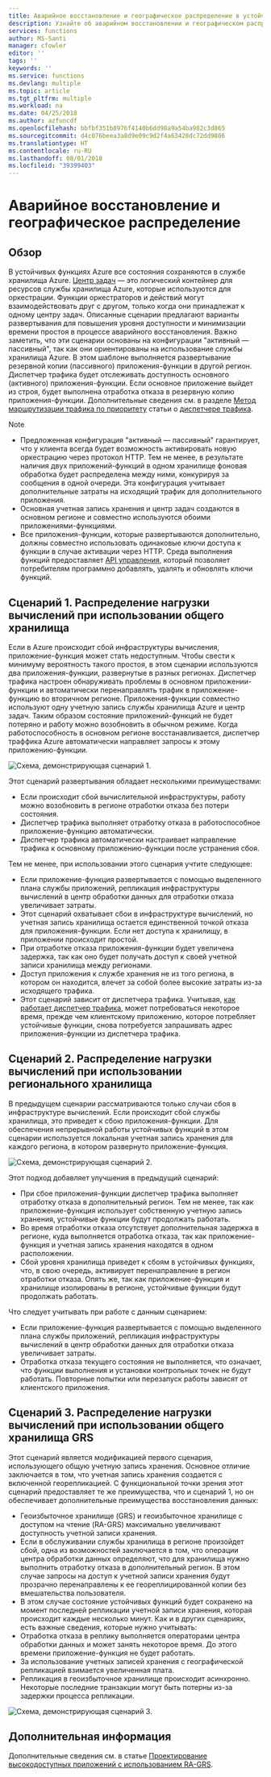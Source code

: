 ```yaml
---
title: Аварийное восстановление и географическое распределение в устойчивых функциях — Azure
description: Узнайте об аварийном восстановлении и географическом распределении в устойчивых функциях.
services: functions
author: MS-Santi
manager: cfowler
editor: ''
tags: ''
keywords: ''
ms.service: functions
ms.devlang: multiple
ms.topic: article
ms.tgt_pltfrm: multiple
ms.workload: na
ms.date: 04/25/2018
ms.author: azfuncdf
ms.openlocfilehash: bbfbf351b8976f4140b6dd98a9a54ba982c3d865
ms.sourcegitcommit: d4c076beea3a8d9e09c9d2f4a63428dc72dd9806
ms.translationtype: HT
ms.contentlocale: ru-RU
ms.lasthandoff: 08/01/2018
ms.locfileid: "39399403"
---
```

# <a name="disaster-recovery-and-geo-distribution"></a>Аварийное восстановление и географическое распределение

## <a name="overview"></a>Обзор
В устойчивых функциях Azure все состояния сохраняются в службе хранилища Azure. [Центр задач](durable-functions-task-hubs.md) — это логический контейнер для ресурсов службы хранилища Azure, которые используются для оркестрации. Функции оркестраторов и действий могут взаимодействовать друг с другом, только когда они принадлежат к одному центру задач.
Описанные сценарии предлагают варианты развертывания для повышения уровня доступности и минимизации времени простоя в процессе аварийного восстановления.
Важно заметить, что эти сценарии основаны на конфигурации "активный — пассивный", так как они ориентированы на использование службы хранилища Azure. В этом шаблоне выполняется развертывание резервной копии (пассивного) приложения-функции в другой регион. Диспетчер трафика будет отслеживать доступность основного (активного) приложения-функции. Если основное приложение выйдет из строя, будет выполнена отработка отказа в резервную копию приложения-функции. Дополнительные сведения см. в разделе [Метод маршрутизации трафика по приоритету](../traffic-manager/traffic-manager-routing-methods.md#a-name--priorityapriority-traffic-routing-method) статьи о [диспетчере трафика](https://azure.microsoft.com/services/traffic-manager/).


>[!NOTE]
>- Предложенная конфигурация "активный — пассивный" гарантирует, что у клиента всегда будет возможность активировать новую оркестрацию через протокол HTTP. Тем не менее, в результате наличия двух приложений-функций в одном хранилище фоновая обработка будет распределена между ними, конкурируя за сообщения в одной очереди. Эта конфигурация учитывает дополнительные затраты на исходящий трафик для дополнительного приложения.
>- Основная учетная запись хранения и центр задач создаются в основном регионе и совместно используются обоими приложениями-функциями.
>- Все приложения-функции, которые развертываются дополнительно, должны совместно использовать одинаковые ключи доступа к функции в случае активации через HTTP. Среда выполнения функций предоставляет [API управления](https://github.com/Azure/azure-functions-host/wiki/Key-management-API), который позволяет потребителям программно добавлять, удалять и обновлять ключи функций.

## <a name="scenario-1---load-balanced-compute-with-shared-storage"></a>Сценарий 1. Распределение нагрузки вычислений при использовании общего хранилища
Если в Azure происходит сбой инфраструктуры вычисления, приложение-функция может стать недоступным. Чтобы свести к минимуму вероятность такого простоя, в этом сценарии используются два приложения-функции, развернутые в разных регионах. Диспетчер трафика настроен обнаруживать проблемы в основном приложении-функции и автоматически перенаправлять трафик в приложение-функцию во вторичном регионе. Приложения-функции совместно используют одну учетную запись службы хранилища Azure и центр задач. Таким образом состояние приложений-функций не будет потеряно и работу можно возобновить в обычном режиме. Когда работоспособность в основном регионе восстанавливается, диспетчер траффика Azure автоматически направляет запросы к этому приложению-функции.


![Схема, демонстрирующая сценарий 1.](media/durable-functions-disaster-recovery-geo-distribution/durable-functions-geo-scenario01.png)

Этот сценарий развертывания обладает несколькими преимуществами:
- Если происходит сбой вычислительной инфраструктуры, работу можно возобновить в регионе отработки отказа без потери состояния.
- Диспетчер трафика выполняет отработку отказа в работоспособное приложение-функцию автоматически.
- Диспетчер трафика автоматически настраивает направление трафика к основному приложению-функции после устранения сбоя.

Тем не менее, при использовании этого сценария учтите следующее:
- Если приложение-функция развертывается с помощью выделенного плана службы приложений, репликация инфраструктуры вычислений в центр обработки данных для отработки отказа увеличивает затраты.
- Этот сценарий охватывает сбои в инфраструктуре вычислений, но учетная запись хранилища остается единственной точкой отказа для приложения-функции. Если нет доступа к хранилищу, в приложении происходит простой.
- При отработке отказа приложения-функции будет увеличена задержка, так как оно будет получать доступ к своей учетной записи хранилища между регионами.
- Доступ приложения к службе хранения не из того региона, в котором он находится, влечет за собой более высокие затраты из-за исходящего трафика.
- Этот сценарий зависит от диспетчера трафика. Учитывая, [как работает диспетчер трафика](../traffic-manager/traffic-manager-how-it-works.md), может потребоваться некоторое время, прежде чем клиентскому приложению, которое потребляет устойчивые функции, снова потребуется запрашивать адрес приложения-функции из диспетчера трафика. 


## <a name="scenario-2---load-balanced-compute-with-regional-storage"></a>Сценарий 2. Распределение нагрузки вычислений при использовании регионального хранилища
В предыдущем сценарии рассматриваются только случаи сбоя в инфраструктуре вычислений. Если происходит сбой службы хранилища, это приведет к сбою приложения-функции.
Для обеспечения непрерывной работы устойчивых функций в этом сценарии используется локальная учетная запись хранения для каждого региона, в котором развернуто приложение-функция.

![Схема, демонстрирующая сценарий 2.](media/durable-functions-disaster-recovery-geo-distribution/durable-functions-geo-scenario02.png)

Этот подход добавляет улучшения в предыдущий сценарий:
- При сбое приложения-функции диспетчер трафика выполняет отработку отказа в дополнительный регион. Тем не менее, так как приложение-функция использует собственную учетную запись хранения, устойчивые функции будут продолжать работать.
- Во время отработки отказа отсутствует дополнительная задержка в регионе, куда выполняется отработка отказа, так как приложение-функция и учетная запись хранения находятся в одном расположении.
- Сбой уровня хранилища приведет к сбоям в устойчивых функциях, что, в свою очередь, активирует перенаправление в регион отработки отказа. Опять же, так как приложение-функция и хранилище изолированы в регионе, устойчивые функции будут продолжать работать.
 
Что следует учитывать при работе с данным сценарием:
- Если приложение-функция развертывается с помощью выделенного плана службы приложений, репликация инфраструктуры вычислений в центр обработки данных для отработки отказа увеличивает затраты.
- Отработка отказа текущего состояния не выполняется, что означает, что функции выполнения и установки контрольных точек не будут работать. Повторные попытки или перезапуск работы зависят от клиентского приложения.

## <a name="scenario-3---load-balanced-compute-with-grs-shared-storage"></a>Сценарий 3. Распределение нагрузки вычислений при использовании общего хранилища GRS
Этот сценарий является модификацией первого сценария, использующего общую учетную запись хранения. Основное отличие заключается в том, что учетная запись хранения создается с включенной георепликацией.
С функциональной точки зрения этот сценарий предоставляет те же преимущества, что и сценарий 1, но он обеспечивает дополнительные преимущества восстановления данных:
- Геоизбыточное хранилище (GRS) и геоизбыточное хранилище с доступом на чтение (RA-GRS) максимально увеличивают доступность учетной записи хранения.
- Если в обслуживании службы хранилища в регионе произойдет сбой, одна из возможностей заключается в том, что операции центра обработки данных определяют, что для хранилища нужно выполнить отработку отказа в дополнительный регион. В этом случае запросы на доступ к учетной записи хранения будут прозрачно перенаправлены к ее геореплицированной копии без вмешательства пользователя.
- В этом случае состояние устойчивых функций будет сохранено на момент последней репликации учетной записи хранения, которая происходит каждые несколько минут.
Как и в других сценариях, есть важные сведения, которые нужно учитывать:
- Отработка отказа в реплику выполняется операторами центра обработки данных и может занять некоторое время. До этого времени приложение-функция не будет работать.
- За использование учетных записей хранения с географической репликацией взимается увеличенная плата.
- Репликация в геоизбыточное хранилище происходит асинхронно. Некоторые последние транзакции могут быть потерны из-за задержки процесса репликации.

![Схема, демонстрирующая сценарий 3.](media/durable-functions-disaster-recovery-geo-distribution/durable-functions-geo-scenario03.png)


## <a name="next-steps"></a>Дополнительная информация

Дополнительные сведения см. в статье [Проектирование высокодоступных приложений с использованием RA-GRS](../storage/common/storage-designing-ha-apps-with-ragrs.md).
